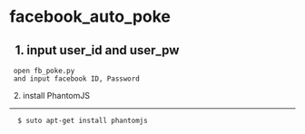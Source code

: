 
# facebook_auto_poke

   1. input user_id and user_pw
   ---
     open fb_poke.py
     and input facebook ID, Password
     
     
   2. install PhantomJS
   ---
      $ suto apt-get install phantomjs

